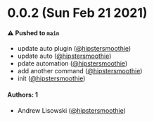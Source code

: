 # 0.0.2 (Sun Feb 21 2021)

#### ⚠️ Pushed to `main`

- update auto plugin ([@hipstersmoothie](https://github.com/hipstersmoothie))
- update auto ([@hipstersmoothie](https://github.com/hipstersmoothie))
- pdate automation ([@hipstersmoothie](https://github.com/hipstersmoothie))
- add another command ([@hipstersmoothie](https://github.com/hipstersmoothie))
- init ([@hipstersmoothie](https://github.com/hipstersmoothie))

#### Authors: 1

- Andrew Lisowski ([@hipstersmoothie](https://github.com/hipstersmoothie))
